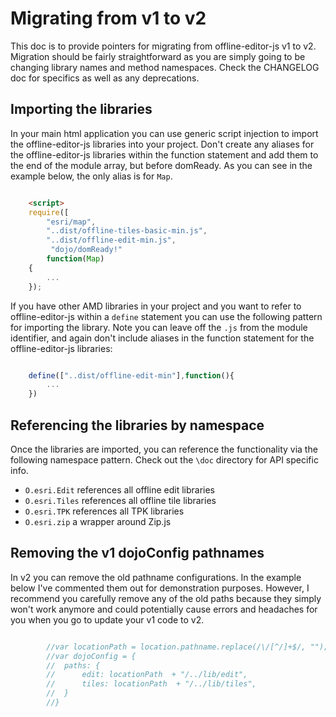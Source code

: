 # Migrating from v1 to v2

This doc is to provide pointers for migrating from offline-editor-js v1 to v2. Migration should be fairly straightforward as you are simply going to be changing library names and method namespaces. Check the CHANGELOG doc for specifics as well as any deprecations.


## Importing the libraries

In your main html application you can use generic script injection to import the offline-editor-js libraries into your project. Don't create any aliases for the offline-editor-js libraries within the function statement and add them to the end of the module array, but before domReady. As you can see in the example below, the only alias is for `Map`.

```html	

	<script>
	require([
		"esri/map", 
		"..dist/offline-tiles-basic-min.js",
		"..dist/offline-edit-min.js",
		 "dojo/domReady!"
		function(Map)
	{
		...
	});
```

If you have other AMD libraries in your project and you want to refer to offline-editor-js within a `define` statement you can use the following pattern for importing the library. Note you can leave off the `.js` from the module identifier, and again don't include aliases in the function statement for the offline-editor-js libraries:

```js

	define(["..dist/offline-edit-min"],function(){
		...
	})
```

## Referencing the libraries by namespace

Once the libraries are imported, you can reference the functionality via the following namespace pattern. Check out the `\doc` directory for API specific info.

   * `O.esri.Edit` references all offline edit libraries
   * `O.esri.Tiles` references all offline tile libraries
   * `O.esri.TPK` references all TPK libraries
   * `O.esri.zip` a wrapper around Zip.js
   

## Removing the v1 dojoConfig pathnames

In v2 you can remove the old pathname configurations. In the example below I've commented them out for demonstration purposes. However, I recommend you carefully remove any of the old paths because they simply won't work anymore and could potentially cause errors and headaches for you when you go to update your v1 code to v2.

```js

		//var locationPath = location.pathname.replace(/\/[^/]+$/, "");
		//var dojoConfig = {
		//	paths: { 
		//		edit: locationPath  + "/../lib/edit",
		//		tiles: locationPath  + "/../lib/tiles",
		//	}
		//}

```